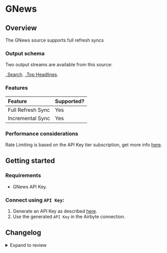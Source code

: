 # GNews

## Overview

The GNews source supports full refresh syncs

### Output schema

Two output streams are available from this source:

_[Search](https://gnews.io/docs/v4?shell#search-endpoint).
_[Top Headlines](https://gnews.io/docs/v4?shell#top-headlines-endpoint).

### Features

| Feature           | Supported? |
| :---------------- | :--------- |
| Full Refresh Sync | Yes        |
| Incremental Sync  | Yes        |

### Performance considerations

Rate Limiting is based on the API Key tier subscription, get more info [here](https://gnews.io/#pricing).

## Getting started

### Requirements

- GNews API Key.

### Connect using `API Key`:

1. Generate an API Key as described [here](https://gnews.io/docs/v4?shell#authentication).
2. Use the generated `API Key` in the Airbyte connection.

## Changelog

<details>
  <summary>Expand to review</summary>

| Version | Date       | Pull Request                                             | Subject                                          |
| :------ | :--------- | :------------------------------------------------------- | :----------------------------------------------- |
| 0.1.5 | 2024-06-06 | [39188](https://github.com/airbytehq/airbyte/pull/39188) | [autopull] Upgrade base image to v1.2.2 |
| 0.1.4 | 2024-05-20 | [38394](https://github.com/airbytehq/airbyte/pull/38394) | [autopull] base image + poetry + up_to_date |
| 0.1.3 | 2022-12-16 | [21322](https://github.com/airbytehq/airbyte/pull/21322) | Reorganize manifest inline stream schemas |
| 0.1.2 | 2022-12-16 | [20405](https://github.com/airbytehq/airbyte/pull/20405) | Update the manifest to use inline stream schemas |
| 0.1.1 | 2022-12-13 | [20460](https://github.com/airbytehq/airbyte/pull/20460) | Update source acceptance test config |
| 0.1.0 | 2022-11-01 | [18808](https://github.com/airbytehq/airbyte/pull/18808) | 🎉 New Source: GNews |

</details>

